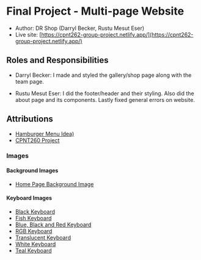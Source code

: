# Final Project - Multi-page Website
- Author: DR Shop (Darryl Becker, Rustu Mesut Eser)
- Live site: [https://cpnt262-group-project.netlify.app/](https://cpnt262-group-project.netlify.app/)

## Roles and Responsibilities

- Darryl Becker: I made and styled the gallery/shop page along with the team page.

- Rustu Mesut Eser: I did the footer/header and their styling. Also did the about page and its components. Lastly fixed general errors on website.

## Attributions
- [Hamburger Menu Idea)](https://nikakharebava.medium.com/responsive-navbar-menu-vuejs-da330526080e)
- [CPNT260 Project](https://darbecker12.github.io/cpnt260-final-project/)


### Images
#### Background Images
- [Home Page Background Image](https://www.shutterstock.com/image-photo/top-view-office-733243111)

#### Keyboard Images
- [Black Keyboard](https://unsplash.com/photos/JALTDvehvAw)
- [Fish Keyboard](https://unsplash.com/photos/L4Bi4Zfb6Ls)
- [Blue, Black and Red Keyboard](https://unsplash.com/photos/lL_xP4CEXaY)
- [RGB Keyboard](https://unsplash.com/photos/50uD7HzOLW8)
- [Translucent Keyboard](https://unsplash.com/photos/2MCF_5fdcnU)
- [White Keyboard](https://unsplash.com/photos/jtNUtM0wy5I)
- [Teal Keyboard](https://unsplash.com/photos/uiSxC_-s7K0)
